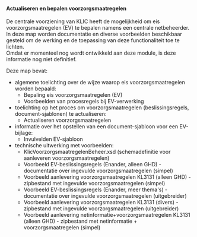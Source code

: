 ﻿#### Actualiseren en bepalen voorzorgsmaatregelen

De centrale voorziening van KLIC heeft de mogelijkheid om eis voorzorgsmaatregelen (EV) te bepalen namens een centrale netbeheerder. In deze map worden documentatie en diverse voorbeelden beschikbaar gesteld om de werking en de toepassing van deze functionaliteit toe te lichten.    
Omdat er momenteel nog wordt ontwikkeld aan deze module, is deze informatie nog niet definitief.

Deze map bevat:
* algemene toelichting over de wijze waarop eis voorzorgsmaatregelen worden bepaald:
  * Bepaling eis voorzorgsmaatregelen (EV)
  * Voorbeelden van procesregels bij EV-verwerking
* toelichting op het proces om voorzorgsmaatregelen (beslissingsregels, document-sjablonen) te actualiseren:
  * Actualiseren voorzorgsmaatregelen
* informatie over het opstellen van een document-sjabloon voor een EV-bijlage:
  * Invulvelden EV-sjabloon
* technische uitwerking met voorbeelden:
  * KlicVoorzorgsmaatregelenBeheer.xsd (schemadefinitie voor aanleveren voorzorgsmaatregelen)
  * Voorbeeld EV-beslissingsregels (Enander, alleen GHD) - documentatie over ingevulde voorzorgsmaatregelen (simpel)
  * Voorbeeld aanlevering voorzorgsmaatregelen KL3131 (alleen GHD) - zipbestand met ingevulde voorzorgsmaatregelen (simpel)
  * Voorbeeld EV-beslissingsregels (Enander, meer thema's) - documentatie over ingevulde voorzorgsmaatregelen (uitgebreider)
  * Voorbeeld aanlevering voorzorgsmaatregelen KL3131 (divers) - zipbestand met ingevulde voorzorgsmaatregelen (uitgebreider)
  * Voorbeeld aanlevering netinformatie+voorzorgsmaatregelen KL3131 (alleen GHD) - zipbestand met netinformatie + voorzorgsmaatregelen (simpel)